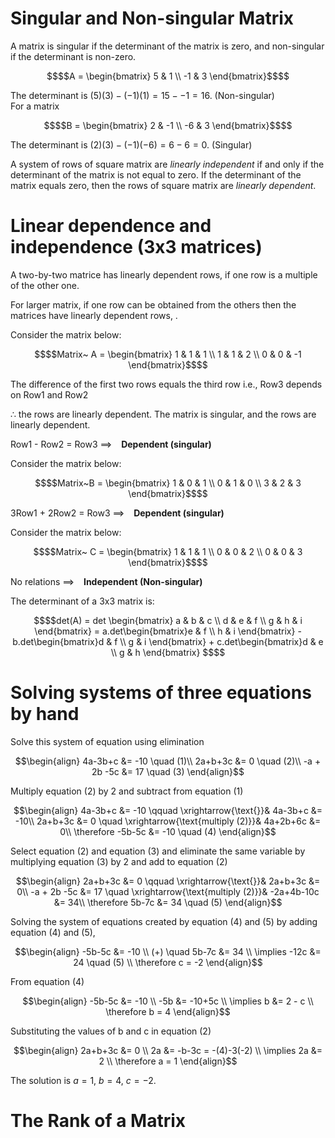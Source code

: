# Singular and Non-singular Matrix
A matrix is singular if the determinant of the matrix is zero, and non-singular if the determinant is non-zero.
```math
$$A = \begin{bmatrix}
5 & 1 \\
-1 & 3
\end{bmatrix}$$
```
The determinant is $(5)(3) - (-1)(1) = 15 - -1 = 16$. (Non-singular) \
For a matrix 
```math
$$B = \begin{bmatrix}
2 & -1 \\
-6 & 3
\end{bmatrix}$$
```
The determinant is $(2)(3) - (-1)(-6) = 6 - 6 = 0$. (Singular)

A system of rows of square matrix are *linearly independent* if and only if the determinant of the matrix is not equal to zero. If the determinant of the matrix equals zero, then the rows of square matrix are *linearly dependent*.

# Linear dependence and independence (3x3 matrices)

A two-by-two matrice has linearly dependent rows, if one row is a multiple of the other one.

For larger matrix, if one row can be obtained from the others then the matrices have linearly dependent rows, .


Consider the matrix below:
```math
$$Matrix~ A = \begin{bmatrix}
1 & 1 & 1 \\
1 & 1 & 2 \\
0 & 0 & -1
\end{bmatrix}$$
```
The difference of the first two rows equals the third row i.e., Row3 depends on Row1 and Row2 

$\therefore$ the rows are linearly dependent. The matrix is singular, and the rows are linearly dependent. 

Row1 - Row2 = Row3 ==> &ensp; **Dependent (singular)** 


Consider the matrix below:
```math
$$Matrix~B = \begin{bmatrix}
1 & 0 & 1 \\
0 & 1 & 0 \\
3 & 2 & 3
\end{bmatrix}$$
```
3Row1 + 2Row2 = Row3 ==> &ensp; **Dependent (singular)**


Consider the matrix below:
 ```math
$$Matrix~ C = \begin{bmatrix}
1 & 1 & 1 \\
0 & 0 & 2 \\
0 & 0 & 3
\end{bmatrix}$$
```
No relations ==> &ensp; **Independent (Non-singular)**

The determinant of a 3x3 matrix is:
```math
$$det(A) = 
det \begin{bmatrix}
a & b & c \\
d & e & f \\
g & h & i
\end{bmatrix} = 
a.det\begin{bmatrix}e & f \\
                    h & i
     \end{bmatrix} - b.det\begin{bmatrix}d & f \\
                    g & i
     \end{bmatrix} + c.det\begin{bmatrix}d & e \\
                    g & h
     \end{bmatrix}                       
$$
```

# Solving systems of three equations by hand
Solve this system of equation using elimination
```math
\begin{align}
4a-3b+c &= -10 \quad (1)\\
2a+b+3c &= 0 \quad (2)\\
-a + 2b -5c &= 17 \quad (3)
\end{align}
```
Multiply equation (2) by 2 and subtract from equation (1)

```math
\begin{align}
4a-3b+c &= -10 \qquad \xrightarrow{\text{}}& 4a-3b+c &= -10\\ 
2a+b+3c &= 0 \quad \xrightarrow{\text{multiply (2)}}& 4a+2b+6c &= 0\\
\therefore -5b-5c &= -10 \quad (4)
\end{align}
```
Select equation (2) and equation (3) and eliminate the same variable by multiplying equation 
(3) by 2 and add to equation (2)
```math
\begin{align}
2a+b+3c &= 0 \qquad \xrightarrow{\text{}}& 2a+b+3c &= 0\\ 
-a + 2b -5c &= 17 \quad \xrightarrow{\text{multiply (2)}}& -2a+4b-10c &= 34\\
\therefore 5b-7c &= 34 \quad (5)
\end{align}
```
Solving the system of equations created by equation (4) and (5) by adding equation (4) and (5),
```math
\begin{align}
-5b-5c &= -10 \\ 
(+) \quad 5b-7c &= 34 \\
\implies -12c &= 24 \quad (5) \\
\therefore c = -2
\end{align}
```
From equation (4)
```math
\begin{align}
-5b-5c &= -10 \\ 
-5b &= -10+5c \\
\implies b &= 2 - c \\
\therefore b = 4
\end{align}
```
Substituting the values of b and c in equation (2)
```math
\begin{align}
2a+b+3c &= 0 \\ 
2a &= -b-3c = -(4)-3(-2) \\
\implies 2a &= 2 \\
\therefore a = 1
\end{align}
```
The solution is $a = 1$, $b = 4$, $c = -2$.

# The Rank of a Matrix
